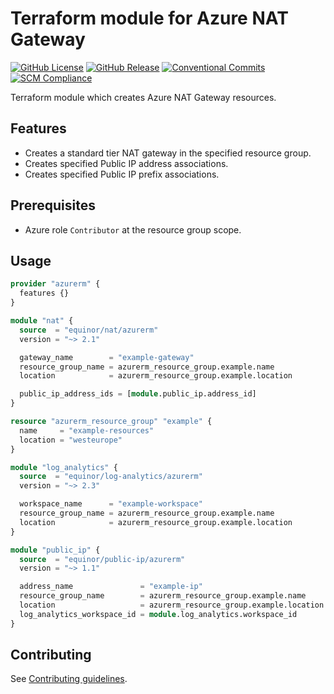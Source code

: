 # Terraform module for Azure NAT Gateway

[![GitHub License](https://img.shields.io/github/license/equinor/terraform-azurerm-nat)](https://github.com/equinor/terraform-azurerm-nat/blob/main/LICENSE)
[![GitHub Release](https://img.shields.io/github/v/release/equinor/terraform-azurerm-nat)](https://github.com/equinor/terraform-azurerm-nat/releases/latest)
[![Conventional Commits](https://img.shields.io/badge/Conventional%20Commits-1.0.0-%23FE5196?logo=conventionalcommits&logoColor=white)](https://conventionalcommits.org)
[![SCM Compliance](https://scm-compliance-api.radix.equinor.com/repos/equinor/terraform-azurerm-nat/badge)](https://developer.equinor.com/governance/scm-policy/)

Terraform module which creates Azure NAT Gateway resources.

## Features

- Creates a standard tier NAT gateway in the specified resource group.
- Creates specified Public IP address associations.
- Creates specified Public IP prefix associations.

## Prerequisites

- Azure role `Contributor` at the resource group scope.

## Usage

```terraform
provider "azurerm" {
  features {}
}

module "nat" {
  source  = "equinor/nat/azurerm"
  version = "~> 2.1"

  gateway_name        = "example-gateway"
  resource_group_name = azurerm_resource_group.example.name
  location            = azurerm_resource_group.example.location

  public_ip_address_ids = [module.public_ip.address_id]
}

resource "azurerm_resource_group" "example" {
  name     = "example-resources"
  location = "westeurope"
}

module "log_analytics" {
  source  = "equinor/log-analytics/azurerm"
  version = "~> 2.3"

  workspace_name      = "example-workspace"
  resource_group_name = azurerm_resource_group.example.name
  location            = azurerm_resource_group.example.location
}

module "public_ip" {
  source  = "equinor/public-ip/azurerm"
  version = "~> 1.1"

  address_name               = "example-ip"
  resource_group_name        = azurerm_resource_group.example.name
  location                   = azurerm_resource_group.example.location
  log_analytics_workspace_id = module.log_analytics.workspace_id
}
```

## Contributing

See [Contributing guidelines](https://github.com/equinor/terraform-baseline/blob/main/CONTRIBUTING.md).
